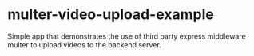 # multer-video-upload-example
Simple app that demonstrates the use of third party express middleware multer to upload videos to the backend server.
